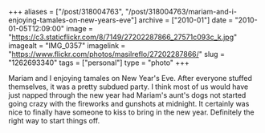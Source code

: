 +++
aliases = ["/post/318004763", "/post/318004763/mariam-and-i-enjoying-tamales-on-new-years-eve"]
archive = ["2010-01"]
date = "2010-01-05T12:09:00"
image = "https://c3.staticflickr.com/8/7149/27202287866_27571c093c_k.jpg"
imagealt = "IMG_0357"
imagelink = "https://www.flickr.com/photos/masilreflo/27202287866/"
slug = "1262693340"
tags = ["personal"]
type = "photo"
+++

Mariam and I enjoying tamales on New Year's Eve. After everyone stuffed
themselves, it was a pretty subdued party. I think most of us would have
just napped through the new year had Mariam's aunt's dogs not started
going crazy with the fireworks and gunshots at midnight. It certainly was
nice to finally have someone to kiss to bring in the new year. Definitely
the right way to start things off.


